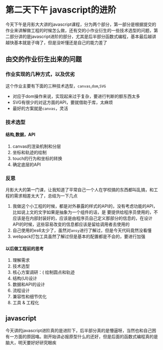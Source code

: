 # 第二天下午 javascript的进阶

今天下午是月影大大讲的javascript课程，分为两个部分，第一部分是根据提交的作业来讲解做工程的时候怎么做，还有交的小作业衍生的一些技术选型的问题，第二部分讲的是javascript进阶的部分，尤其是后半部分函数式编程，基本最后越讲越快基本就是子嗨了，但是没听懂还是自己的能力差了

## 由交的作业衍生出来的问题

### 作业实现的几种方式，以及优劣

这个作业主要有下面的三种技术选型，`canvas`,`dom`,`SVG`

- 对应于dom操作来说，实现起来过于复杂，要进行判断的额东西太多
- SVG有很少的对这方面的API，要就借助于库，太麻烦
- 最好的方案就是`canvas`，灵活

### 技术选型

#### 结构,数据，API
1. canvas的渲染机制和分层
2. 坐标和轨迹的绘制
3. touch的行为和坐标的转换
4. 确定底层的API

### 反思

月影大大的第一门课，让我知道了平常自己一个人在学校搞的东西都叫乱搞，和工程的需求相差太大了，总结为一下几点
1. 我做这个小工程的时候，都是对外暴露的样式的API的，没有考虑功能的API，比如说上文的文字如果是抽象为一个组件的话，是 要提供给程序员使用的，不应该是在内部封装好的，应该是由程序员自己定义那部分的信息的，在设计API的时候，这些容易改变的信息都应该是留给调用者去使用的
2. 自己使用的es6太少了，虽然对`ansy`进行了解过，但是今天代码竟然没看懂
3. webpack打包工具虽然了解过但是基本的配置都是不会的，要进行加强

#### 以后做工程前的思考
1. 理解需求
2. 技术选型
3. 核心方案调研：( 绘制圆点和轨迹
4. 结构(UI)设计
5. 数据和API的设计
6. 流程设计
7. 兼容性和细节优化
8. 工具 & 工程化

## javascript

今天讲的javascript进阶真的是进阶下，后半部分真的是懵逼呀，当然也和自己困有一方面的原因咯。刚开始讲必报原型什么的还好，但是后面的函数式编程真的是脑大，明天要好好研究眼疾
